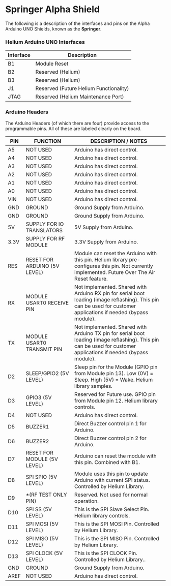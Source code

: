 # Springer Alpha Shield


The following is a description of the interfaces and pins on the Alpha Arduino UNO Shields, known as the **Springer**. 

### Helium Arduino UNO Interfaces

|Interface | Description | 
|----| ------- | 
|B1 |	Module Reset |
|B2 | Reserved (Helium) |
|B3 |	Reserved (Helium)|
|J1	| Reserved (Future Helium Functionality)|
|JTAG | Reserved (Helium Maintenance Port)|

### Arduino Headers

The Arduino Headers (of which there are four) provide access to the programmable pins. All of these are labeled clearly on the board. 


|PIN | FUNCTION  | DESCRIPTION / NOTES|
|----|-----------|-----------------------|     
|A5  | NOT USED  | Arduino has direct control.|
|A4	 | NOT USED	 | Arduino has direct control.| 
|A3	 | NOT USED	 | Arduino has direct control.|
|A2	 | NOT USED	 | Arduino has direct control.|
|A1	 | NOT USED	 | Arduino has direct control.|
|A0	 | NOT USED	 | Arduino has direct control.|
|VIN | NOT USED	 | Arduino has direct control.|
|GND | GROUND		 | Ground Supply from Arduino.|
|GND | GROUND		 | Ground Supply from Arduino.|
|5V	 | SUPPLY FOR IO TRANSLATORS | 5V Supply from Arduino.|
|3.3V	| SUPPLY FOR RF MODULE |			3.3V Supply from Arduino.|
|RES	| RESET FOR ARDUINO (5V LEVEL) |		Module can reset the Arduino with this pin.  Helium library pre-configures this pin.  Not currently implemented.  Future Over The Air Reset feature. |
|RX		|	MODULE USART0 RECEIVE PIN			|	Not implemented.  Shared with Arduino RX pin for serial boot loading (image reflashing).  This pin can be used for customer applications if needed (bypass module). |
|TX		|	MODULE USART0 TRANSMIT PIN		|		Not implemented.  Shared with Arduino TX pin for serial boot loading (image reflashing).  This pin can be used for customer applications if needed (bypass module). |
|D2		|	SLEEP/GPIO2 (5V LEVEL)			|		Sleep pin for the Module (GPIO pin from Module pin 13). Low (0V) = Sleep.  High (5V) = Wake.  Helium library samples. |
|D3		|	GPIO3 (5V LEVEL)			|				Reserved for Future use.  GPIO pin from Module pin 12.  Helium library controls. |
|D4		|	NOT USED						|		Arduino has direct control. | 
|D5		|	BUZZER1						|		Direct Buzzer control pin 1 for Arduino. |
|D6		|	BUZZER2						|		Direct Buzzer control pin 2 for Arduino. |
|D7		|	RESET FOR MODULE (5V LEVEL)		|		Arduino can reset the module with this pin.  Combined with B1. |
|D8		|	SPI SPIO (5V LEVEL)			|	Module uses this pin to update Arduino with current SPI status.  Controlled by Helium Library.|
|D9		|	*(RF TEST ONLY PIN)			|	Reserved. Not used for normal operation. |
|D10	|		SPI SS (5V LEVEL)			|	This is the SPI Slave Select Pin.  Helium library controls. |
|D11	|		SPI MOSI (5V LEVEL)		|	This is the SPI MOSI Pin. Controlled by Helium Library. |
|D12	|		SPI MISO (5V LEVEL)		|	This is the SPI MISO Pin. Controlled by Helium Library. |
|D13	|		SPI CLOCK (5V LEVEL)	|	This is the SPI CLOCK Pin.  Controlled by Helium Library..|
|GND	|		GROUND								|	Ground Supply from Arduino. |
|AREF	|	NOT USED						|		Arduino has direct control.|
